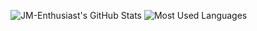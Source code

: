 ![JM-Enthusiast's GitHub Stats](https://github-readme-stats.vercel.app/api?username=JM-Enthusiast&show_icons=true&theme=tokyonight&count_private=true)
![Most Used Languages](https://github-readme-stats.vercel.app/api/top-langs/?username=JM-Enthusiast&show_icons=true&theme=tokyonight)
